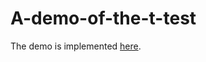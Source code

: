 # A-demo-of-the-t-test

The demo is implemented <a href="http://54.229.3.49:443/shiny/ttest/">here</a>.
